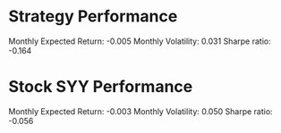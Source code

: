 # Strategy Performance
Monthly Expected Return: -0.005
Monthly Volatility: 0.031
Sharpe ratio: -0.164
# Stock SYY Performance
Monthly Expected Return: -0.003
Monthly Volatility: 0.050
Sharpe ratio: -0.056
